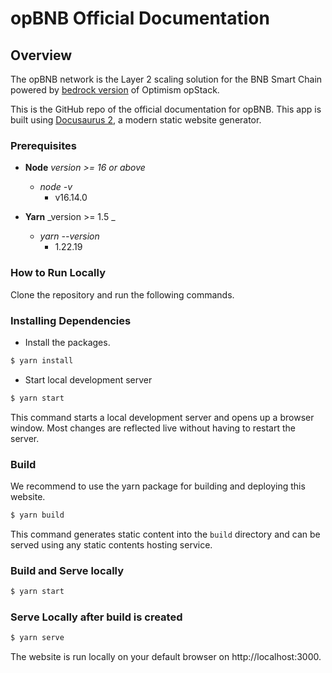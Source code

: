 # opBNB Official Documentation

## Overview

The opBNB network is the Layer 2 scaling solution for the BNB Smart Chain powered by [bedrock version](https://community.optimism.io/docs/developers/bedrock/) of Optimism opStack.

This is the GitHub repo of the official documentation for opBNB. This app is built using [Docusaurus 2](https://docusaurus.io/), a modern static website generator.

### Prerequisites

- **Node** _version >= 16 or above_

  - _node -v_
    - v16.14.0

- **Yarn** _version >= 1.5 _
  - _yarn --version_
    - 1.22.19

### How to Run Locally

Clone the repository and run the following commands.

### Installing Dependencies

- Install the packages.

```bash
$ yarn install
```

- Start local development server

```bash
$ yarn start
```

This command starts a local development server and opens up a browser window. Most changes are reflected live without having to restart the server.

### Build

We recommend to use the yarn package for building and deploying this website.

```bash
$ yarn build
```

This command generates static content into the `build` directory and can be served using any static contents hosting service.

### Build and Serve locally

```bash
$ yarn start
```

### Serve Locally after build is created

```bash
$ yarn serve
```

The website is run locally on your default browser on http://localhost:3000.
